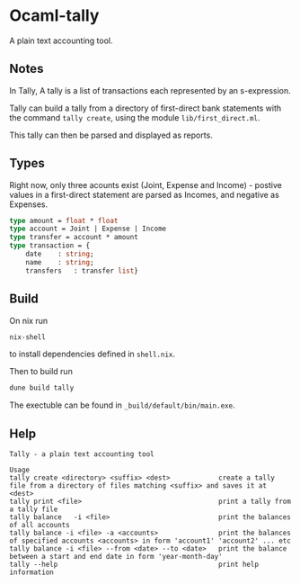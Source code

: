 # Ocaml-tally

A plain text accounting tool.

## Notes 

In Tally, A tally is a list of transactions each represented by an s-expression.

Tally can build a tally from a directory of first-direct bank statements with the command `tally create`, using the module `lib/first_direct.ml`.

This tally can then be parsed and displayed as reports.

## Types

Right now, only three acounts exist (Joint, Expense and Income) - postive values in a first-direct statement are parsed as Incomes, and negative as Expenses.

```ocaml
type amount = float * float
type account = Joint | Expense | Income
type transfer = account * amount
type transaction = {
    date 	: string;
    name 	: string;
    transfers	: transfer list}
```

## Build

On nix run

``` bash
nix-shell
```

to install dependencies defined in `shell.nix`.

Then to build run

``` bash
dune build tally
```

The exectuble can be found in `_build/default/bin/main.exe`.

## Help

```
Tally - a plain text accounting tool
          
Usage 
tally create <directory> <suffix> <dest>			create a tally file from a directory of files matching <suffix> and saves it at <dest>
tally print <file>									print a tally from a tally file
tally balance	-i <file>							print the balances of all accounts
tally balance -i <file> -a <accounts>				print the balances of specified accounts <accounts> in form 'account1' 'account2' ... etc
tally balance -i <file> --from <date> --to <date>	print the balance between a start and end date in form 'year-month-day'
tally --help										print help information
```
